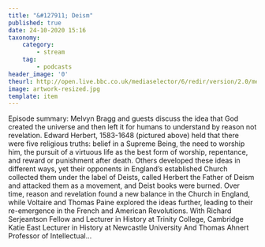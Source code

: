 ```yaml
---
title: "&#127911; Deism"
published: true
date: 24-10-2020 15:16
taxonomy:
    category:
        - stream
    tag:
        - podcasts
header_image: '0'
theurl: http://open.live.bbc.co.uk/mediaselector/6/redir/version/2.0/mediaset/audio-nondrm-download/proto/http/vpid/p08tlghh.mp3
image: artwork-resized.jpg
template: item
--- 
```

Episode summary: Melvyn Bragg and guests discuss the idea that God created the universe and then left it for humans to understand by reason not revelation. Edward Herbert, 1583-1648 (pictured above) held that there were five religious truths: belief in a Supreme Being, the need to worship him, the pursuit of a virtuous life as the best form of worship, repentance, and reward or punishment after death. Others developed these ideas in different ways, yet their opponents in England’s established Church collected them under the label of Deists, called Herbert the Father of Deism and attacked them as a movement, and Deist books were burned. Over time, reason and revelation found a new balance in the Church in England, while Voltaire and Thomas Paine explored the ideas further, leading to their re-emergence in the French and American Revolutions. With Richard Serjeantson Fellow and Lecturer in History at Trinity College, Cambridge Katie East Lecturer in History at Newcastle University And Thomas Ahnert Professor of Intellectual…
